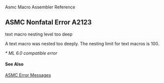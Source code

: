 Asmc Macro Assembler Reference

## ASMC Nonfatal Error A2123

text macro nesting level too deep

A text macro was nested too deeply. The nesting limit for text macros is 100.

_* ML 6.0 compatible error_

#### See Also

[ASMC Error Messages](readme.md)